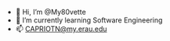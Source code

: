 - 👋 Hi, I’m @My80vette
- 🌱 I’m currently learning Software Engineering
- 📫 CAPRIOTN@my.erau.edu

<!---
My80vette/My80vette is a ✨ special ✨ repository because its `README.md` (this file) appears on your GitHub profile.
You can click the Preview link to take a look at your changes.
--->
